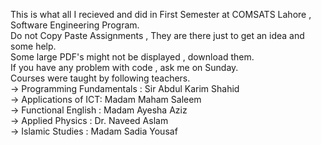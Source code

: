 This is what all I recieved and did in First Semester at COMSATS Lahore , Software Engineering Program.<br>
Do not Copy Paste Assignments , They are there just to get an idea and some help.<br>
Some large PDF's might not be displayed , download them.<br>
If you have any problem with code , ask me on Sunday.<br>
Courses were taught by following teachers.<br>
-> Programming Fundamentals : Sir Abdul Karim Shahid<br>
-> Applications of ICT: Madam Maham Saleem<br>
-> Functional English : Madam Ayesha Aziz<br>
-> Applied Physics : Dr. Naveed Aslam<br>
-> Islamic Studies : Madam Sadia Yousaf<br>
